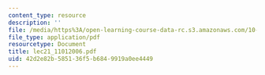 ```yaml
---
content_type: resource
description: ''
file: /media/https%3A/open-learning-course-data-rc.s3.amazonaws.com/10-569-synthesis-of-polymers-fall-2006/42d2e82b585136f5b6849919a0ee4449_lec21_11012006.pdf
file_type: application/pdf
resourcetype: Document
title: lec21_11012006.pdf
uid: 42d2e82b-5851-36f5-b684-9919a0ee4449
---
```

